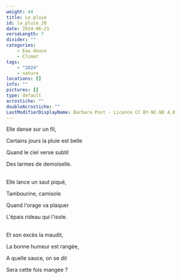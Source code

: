 ```yaml
---
weight: 44
title: La pluie
id: la_pluie_20
date: 2024-06-21
verseLength: 7
divider: ""
categories:
    - Eau douce
    - Climat
tags:
    - "2024"
    - nature
locations: []
info: ""
pictures: []
type: default
acrostiche: ""
doubleAcrostiche: ""
LastModifierDisplayName: Barbara Post - Licence CC BY-NC-ND 4.0
---
```

Elle danse sur un fil,

Certains jours la pluie est belle

Quand le ciel verse subtil

Des larmes de demoiselle.

 \
Elle lance un saut piqué,

Tambourine, camisole

Quand l'orage va plaquer

L'épais rideau qui l'isole.

 \
Et son excès la maudit,

La bonne humeur est rangée,

A quelle sauce, on se dit

Sera cette fois mangée ?
